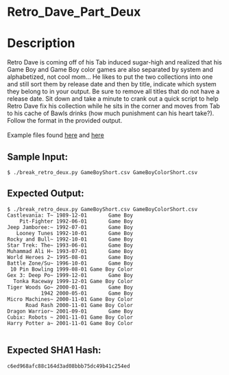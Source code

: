 # Retro_Dave_Part_Deux

# Description

<p>Retro Dave is coming off of his Tab induced sugar-high and realized that his Game Boy and Game Boy color games are also separated by system and alphabetized, not cool mom... He likes to put the two collections into one and still sort them by release date and then by title, indicate which system they belong to in your output. Be sure to remove all titles that do not have a release date. Sit down and take a minute to crank out a quick script to help Retro Dave fix his collection while he sits in the corner and moves from Tab to his cache of Bawls drinks (how much punishment can his heart take?). Follow the format in the provided output.<br/><br/>
Example files found <a href="/static/downloads/GameBoyShort.csv">here</a> and <a href="/static/downloads/GameBoyColorShort.csv">here</a></p>

## Sample Input:

```
$ ./break_retro_deux.py GameBoyShort.csv GameBoyColorShort.csv
```
## Expected Output:

```
$ ./break_retro_deux.py GameBoyShort.csv GameBoyColorShort.csv 
Castlevania: T~ 1989-12-01       Game Boy
    Pit-Fighter 1992-06-01       Game Boy
Jeep Jamboree:~ 1992-07-01       Game Boy
   Looney Tunes 1992-10-01       Game Boy
Rocky and Bull~ 1992-10-01       Game Boy
Star Trek: The~ 1993-06-01       Game Boy
Muhammad Ali H~ 1993-07-01       Game Boy
World Heroes 2~ 1995-08-01       Game Boy
Battle Zone/Su~ 1996-10-01       Game Boy
 10 Pin Bowling 1999-08-01 Game Boy Color
Gex 3: Deep Po~ 1999-12-01       Game Boy
  Tonka Raceway 1999-12-01 Game Boy Color
Tiger Woods Go~ 2000-01-01       Game Boy
           1942 2000-05-01       Game Boy
Micro Machines~ 2000-11-01 Game Boy Color
      Road Rash 2000-11-01 Game Boy Color
Dragon Warrior~ 2001-09-01       Game Boy
Cubix: Robots ~ 2001-11-01 Game Boy Color
Harry Potter a~ 2001-11-01 Game Boy Color


```
## Expected SHA1 Hash:

```
c6ed968afc88c164d3ad08bbb75dc49b41c254ed
```
